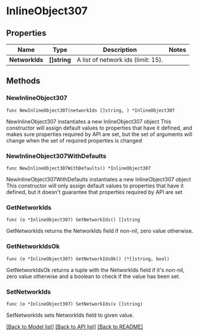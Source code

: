 # InlineObject307

## Properties

Name | Type | Description | Notes
------------ | ------------- | ------------- | -------------
**NetworkIds** | **[]string** | A list of network ids (limit: 15). | 

## Methods

### NewInlineObject307

`func NewInlineObject307(networkIds []string, ) *InlineObject307`

NewInlineObject307 instantiates a new InlineObject307 object
This constructor will assign default values to properties that have it defined,
and makes sure properties required by API are set, but the set of arguments
will change when the set of required properties is changed

### NewInlineObject307WithDefaults

`func NewInlineObject307WithDefaults() *InlineObject307`

NewInlineObject307WithDefaults instantiates a new InlineObject307 object
This constructor will only assign default values to properties that have it defined,
but it doesn't guarantee that properties required by API are set

### GetNetworkIds

`func (o *InlineObject307) GetNetworkIds() []string`

GetNetworkIds returns the NetworkIds field if non-nil, zero value otherwise.

### GetNetworkIdsOk

`func (o *InlineObject307) GetNetworkIdsOk() (*[]string, bool)`

GetNetworkIdsOk returns a tuple with the NetworkIds field if it's non-nil, zero value otherwise
and a boolean to check if the value has been set.

### SetNetworkIds

`func (o *InlineObject307) SetNetworkIds(v []string)`

SetNetworkIds sets NetworkIds field to given value.



[[Back to Model list]](../README.md#documentation-for-models) [[Back to API list]](../README.md#documentation-for-api-endpoints) [[Back to README]](../README.md)


